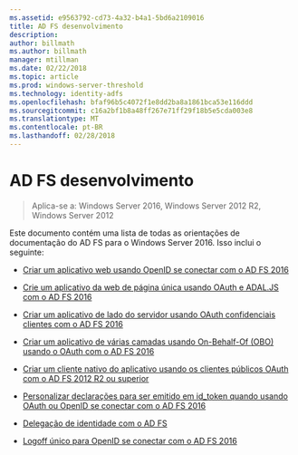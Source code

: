 ```yaml
---
ms.assetid: e9563792-cd73-4a32-b4a1-5bd6a2109016
title: AD FS desenvolvimento
description: 
author: billmath
ms.author: billmath
manager: mtillman
ms.date: 02/22/2018
ms.topic: article
ms.prod: windows-server-threshold
ms.technology: identity-adfs
ms.openlocfilehash: bfaf96b5c4072f1e8dd2ba8a1861bca53e116ddd
ms.sourcegitcommit: c16a2bf1b8a48ff267e71ff29f18b5e5cda003e8
ms.translationtype: MT
ms.contentlocale: pt-BR
ms.lasthandoff: 02/28/2018
---
```

# <a name="ad-fs-development"></a>AD FS desenvolvimento

>Aplica-se a: Windows Server 2016, Windows Server 2012 R2, Windows Server 2012

Este documento contém uma lista de todas as orientações de documentação do AD FS para o Windows Server 2016. Isso inclui o seguinte:  
  
 
  
* [Criar um aplicativo web usando OpenID se conectar com o AD FS 2016](../ad-fs/development/Enabling-OpenId-Connect-with-AD-FS.md)  

- [Crie um aplicativo da web de página única usando OAuth e ADAL.JS com o AD FS 2016](../ad-fs/development/Single-Page-Application-with-AD-FS.md)
  
* [Criar um aplicativo de lado do servidor usando OAuth confidenciais clientes com o AD FS 2016](../ad-fs/development/Enabling-Oauth-Confidential-Clients-with-AD-FS-2016.md)

* [Criar um aplicativo de várias camadas usando On-Behalf-Of (OBO) usando o OAuth com o AD FS 2016](../ad-fs/development/AD-FS-On-behalf-of-Authentication-in-Windows-Server-2016.md) 

* [Criar um cliente nativo do aplicativo usando os clientes públicos OAuth com o AD FS 2012 R2 ou superior](https://msdn.microsoft.com/library/dn633593.aspx)

- [Personalizar declarações para ser emitido em id_token quando usando OAuth ou OpenID se conectar com o AD FS 2016](../ad-fs/development/Customize-Id-Token-AD-FS-2016.md)

- [Delegação de identidade com o AD FS](../ad-fs/development/ad-fs-identity-delegation.md)

- [Logoff único para OpenID se conectar com o AD FS 2016](../ad-fs/development/ad-fs-logout-openid-connect.md)



